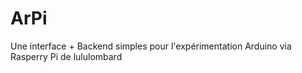 ArPi
====

Une interface + Backend simples pour l'expérimentation Arduino via Rasperry Pi de lululombard